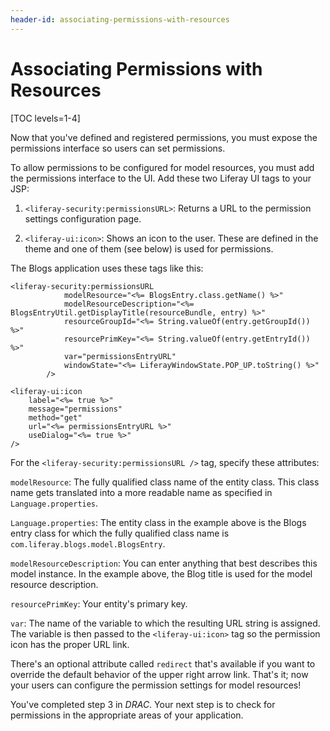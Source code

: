 ```yaml
---
header-id: associating-permissions-with-resources
---
```


# Associating Permissions with Resources

[TOC levels=1-4]

Now that you've defined and registered permissions, you must expose the
permissions interface so users can set permissions. 

To allow permissions to be configured for model resources, you must add the
permissions interface to the UI. Add these two Liferay UI tags to your JSP:

1.  `<liferay-security:permissionsURL>`: Returns a URL to the permission
    settings configuration page. 

2.  `<liferay-ui:icon>`: Shows an icon to the user. These are defined in the
    theme and one of them (see below) is used for permissions. 

The Blogs application uses these tags like this: 

```markup
<liferay-security:permissionsURL
            modelResource="<%= BlogsEntry.class.getName() %>"
            modelResourceDescription="<%= BlogsEntryUtil.getDisplayTitle(resourceBundle, entry) %>"
            resourceGroupId="<%= String.valueOf(entry.getGroupId()) %>"
            resourcePrimKey="<%= String.valueOf(entry.getEntryId()) %>"
            var="permissionsEntryURL"
            windowState="<%= LiferayWindowState.POP_UP.toString() %>"
        />

<liferay-ui:icon
    label="<%= true %>"
    message="permissions"
    method="get"
    url="<%= permissionsEntryURL %>"
    useDialog="<%= true %>"
/>
```

For the `<liferay-security:permissionsURL />` tag, specify these attributes: 

`modelResource`: The fully qualified class name of the entity class. This
class name gets translated into a more readable name as specified in
`Language.properties`. 

`Language.properties`: The entity class in the example above is the Blogs entry
class for which the fully qualified class name is
`com.liferay.blogs.model.BlogsEntry`.

`modelResourceDescription`: You can enter anything that best describes this
model instance. In the example above, the Blog title is used for the model
resource description. 

`resourcePrimKey`: Your entity's primary key. 

`var`: The name of the variable to which the resulting URL string is assigned.
The variable is then passed to the `<liferay-ui:icon>` tag so the permission
icon has the proper URL link.

There's an optional attribute called `redirect` that's available if you want to
override the default behavior of the upper right arrow link. That's it; now your
users can configure the permission settings for model resources! 

You've completed step 3 in *DRAC*. Your next step is to check for permissions in
the appropriate areas of your application. 
